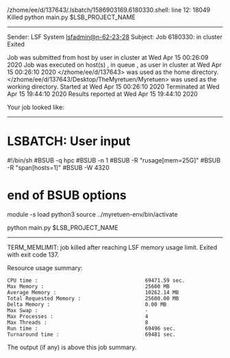 /zhome/ee/d/137643/.lsbatch/1586903169.6180330.shell: line 12: 18049 Killed                  python main.py $LSB_PROJECT_NAME

------------------------------------------------------------
Sender: LSF System <lsfadmin@n-62-23-28>
Subject: Job 6180330: <NNAgent48000-IMP-sample-length10-hist10> in cluster <dcc> Exited

Job <NNAgent48000-IMP-sample-length10-hist10> was submitted from host <n-62-30-6> by user <s183905> in cluster <dcc> at Wed Apr 15 00:26:09 2020
Job was executed on host(s) <n-62-23-28>, in queue <hpc>, as user <s183905> in cluster <dcc> at Wed Apr 15 00:26:10 2020
</zhome/ee/d/137643> was used as the home directory.
</zhome/ee/d/137643/Desktop/TheMyretuen/Myretuen> was used as the working directory.
Started at Wed Apr 15 00:26:10 2020
Terminated at Wed Apr 15 19:44:10 2020
Results reported at Wed Apr 15 19:44:10 2020

Your job looked like:

------------------------------------------------------------
# LSBATCH: User input
#!/bin/sh
#BSUB -q hpc
#BSUB -n 1
#BSUB -R "rusage[mem=25G]"
#BSUB -R "span[hosts=1]"
#BSUB -W 4320
# end of BSUB options

module -s load python3
source ../myretuen-env/bin/activate

python main.py $LSB_PROJECT_NAME


------------------------------------------------------------

TERM_MEMLIMIT: job killed after reaching LSF memory usage limit.
Exited with exit code 137.

Resource usage summary:

    CPU time :                                   69471.59 sec.
    Max Memory :                                 25600 MB
    Average Memory :                             10262.14 MB
    Total Requested Memory :                     25600.00 MB
    Delta Memory :                               0.00 MB
    Max Swap :                                   -
    Max Processes :                              4
    Max Threads :                                8
    Run time :                                   69496 sec.
    Turnaround time :                            69481 sec.

The output (if any) is above this job summary.

